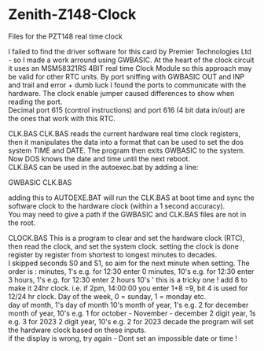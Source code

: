 # Zenith-Z148-Clock
Files for the PZT148 real time clock

I failed to find the driver software for this card by Premier Technologies Ltd - so I made a work arround using GWBASIC.
At the heart of the clock circuit it uses an MSM58321RS 4BIT real time Clock Module so this approach may be valid for other RTC units.
By port sniffing with GWBASIC OUT and INP and trail and error + dumb luck
I found the ports to communicate with the hardware.  The clock enable jumper caused differences to show when reading the port.      
Decimal port 615 (control instructions) and port 616 (4 bit data in/out) are the ones that work with this RTC. 

CLK.BAS
CLK.BAS reads the current hardware real time clock registers, then it manipulates the data into a format that can be used to set the dos system TIME and DATE. 
The program then exits GWBASIC to the system.  Now DOS knows the date and time until the next reboot.  
CLK.BAS can be used in the autoexec.bat by adding a line: 

GWBASIC CLK.BAS  

adding this to AUTOEXE.BAT will run the CLK.BAS at boot time and sync the software clock to the hardware clock (within a 1 second accuracy).  
You may need to give a path if the GWBASIC and CLK.BAS files are not in the root. 

CLOCK.BAS 
This is a program to clear and set the hardware clock (RTC), then read the clock, and set the system clock. 
setting the clock is done register by register from shortest to longest minutes to decades.  
I skipped seconds S0 and S1, so aim for the next minute when setting.
The order is :
minutes, 1's    e.g. for 12:30 enter 0
minutes, 10's   e.g. for 12:30 enter 3
hours, 1's    e.g. for 12:30 enter 2
hours 10's   ' this is a tricky one ! add 8 to make it 24hr clock.  i.e. if 2pm, 14:00:00 you enter 1+8 =9, bit 4 is used for 12/24 hr clock.
Day of the week, 0 = sunday, 1 = monday etc.    
day of month, 1's
day of month 10's
month of year, 1's  e.g. 2 for december 
month of year, 10's e.g. 1 for october - November -  december
2 digit year, 1s    e.g. 3 for 2023
2 digit year, 10's  e.g. 2 for 2023 decade
the program will set the hardware clock based on these inputs.  
if the display is wrong, try again - Dont set an impossible date or time ! 



